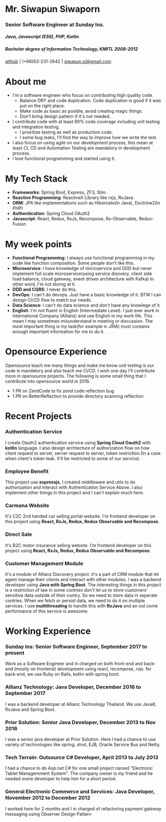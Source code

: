 
# Mr. Siwapun Siwaporn
### Senior Software Engineer at Sunday Ins.
##### Java, Javascript (ES6), PHP, Kotlin
##### Bachelor degree of Information Technology, KMITL 2008-2012
[github](https://github.com/mapkuff) | (+66)63-231-2642 | siwapun.si@gmail.com

# About me
- I'm a software engineer who focus on contributing high quality code.
    - Balance DRY and code duplication. Code duplication is good if it was put on the right place.
    - Make code as basic as posible, avoid creating magic things.
    - Don't bring design pattern if it's not needed.
- I contribute code with at least 90% code coverage including unit testing and integration testing.
    - I prioritize testing as well as production code.
    - I some bug leaks, I'll find the way to improve how we write the test.
- I also focus on using agile on our development process, this mean at least CI, CD and Automation Testing are mandatory in development process.
- I love functional programming and started using it.

# My Tech Stack
- **Frameworks**: Spring Boot, Express, ZF3, Slim.
- **Reactive Programming**: ReactiveX Library like rxjs, RxJava.
- **ORM**: JPA like implementations such as Hibernate(in Java), Doctrine2(in PHP)
- **Authentication**: Spring Cloud OAuth2
- **Javascript**: React, Redux, RxJs, Recompose, Rx-Observable, Redux-Fusion

# My week points
- **Functional Programming**: I always use functional programming in my code like function composition. Some people don't like this.
- **Microservice**: I have knowledge of microservice and DDD but never implement full scale microservice(using service disovery, client side load balance, cloud gateway, event driven architecture with Kafka) In other word, I'm not storng at it.
- **DDD and CQRS**: I never do this.
- **DevOps**: I can't do devops. Just have a basic knowledge of it. BTW I can design CI/CD flow to match our needs.
- **Data Science**: I can't do data science and don't have any knowlege of it.
- **English**: I'm not fluent in English (Intermediate Level). I just ever work in International Company (Allianz) and use English in my work life. This mean I may sometimes misunderstand in meeting or discussion. The most important thing is my task(for example in JIRA) must contains enough important information for me to do it.

# Opensource Experience
Opensource teach me many things and make me know unit testing is our code is mandatory and also teach me CI/CD. I wish one day I'll contribute more in opensource projects. The following is some small thing that I contribute into opensource world in 2016.

- 1 PR on ZendCode to fix zend code reflection bug
- 1 PR on BetterReflection to provide directory scanning reflection

# Recent Projects
### Authentication Service
I create Oauth2 authentication service using **Spring Cloud Oauth2** with **kotlin** language. I also design archtecture of authorization flow on how client request to server, server request to server, token restriction.(In a case when client's token leak. It'll be restricted to some of our service).

### Employee Benefit ###
This project use **expressjs**, I created middleware and utils to do authorization and interact with Authentication Service Above. I also implement other things in this project and I can't explain much here.

### Carmana Website ###
It's C2C 2nd handed car selling portal website. I'm frontend developer on this project using **React, RxJs, Redux, Redux Observable and Recompose**.

### Direct Sale ###
It's B2C motor insurance selling website. I'm frontend developer on this project using **React, RxJs, Redux, Redux Observable and Recompose**.

### Customer Management Module ###
It's a module of Allianz Discovery project. it's a part of CRM module that let agent manage their clients and interact with other modules. I was a backend developer using **Java with Spring Boot**. The interesting things in this project is a restriction of law in some contries don't let us to store customers' sensitive data outside of their contry. So we need to store data in seperate contries. When we fetch or persist data, we need to do it on multiple services. I use **multithreading** to handle this with **RxJava** and an out come performance of this service is awesome.

# Working Experience
### Sunday Ins: Senior Software Engineer, September 2017 to present 
Work as a Software Engineer and in charged on both front-end and back-end (mostly on frontend) development using react, recompose, rxjs.
for back-end, we use Ruby on Rails, kotlin with spring boot.
    
### Allianz Technology: Java Developer, December 2016 to September 2017
I was a backend developer at Allianz Technology Thailand. We use Java8, RxJava and Spring Boot.
    
### Prior Solution: Senior Java Developer, December 2013 to Nov 2016
I was a senior java developer at Prior Solution. Here I had a chance to use variety of technologies like spring, strut, EJB, Oracle Service Bus and Netty.

### Tech Terrain: Outsource C# Developer, April 2013 to July 2013
I had a chance to do Asp.net C# for one small project named "Electronic Tablet Managemment System". The company owner is my friend and he needed some developer to help him for a short period.

### General Electronic Commerce and Services: Java Developer, November 2012 to December 2012
I worked here for 2 months and I in charged of refactoring payment gateway messaging using Observer Design Pattern
